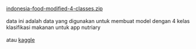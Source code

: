 [indonesia-food-modified-4-classes.zip](https://drive.google.com/file/d/1ZVREUaGqgYH_sY7qy3UZvII7gjwXg92D/view?usp=sharing) <br>
<br>
data ini adalah data yang digunakan untuk membuat model dengan 4 kelas klasifikasi makanan untuk app nutriary
<br><br>
atau [kaggle](https://kaggle.com/datasets/f06dcf67011b5bb9de3102b7e151986dfa18bb82c4a8b0b7c13b045f1539d90e)
